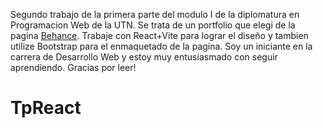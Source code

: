 Segundo trabajo de la primera parte del modulo I de la diplomatura en Programacion Web de la UTN. Se trata de un portfolio que elegi de la pagina [Behance](https://www.behance.net/gallery/155731171/portfolio-website-design). Trabaje con React+Vite para lograr el diseño y tambien utilize Bootstrap para el enmaquetado de la pagina. Soy un iniciante en la carrera de Desarrollo Web y estoy muy entusiasmado con seguir aprendiendo. Gracias por leer!




# TpReact
